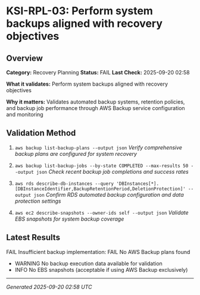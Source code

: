 # KSI-RPL-03: Perform system backups aligned with recovery objectives

## Overview

**Category:** Recovery Planning
**Status:** FAIL
**Last Check:** 2025-09-20 02:58

**What it validates:** Perform system backups aligned with recovery objectives

**Why it matters:** Validates automated backup systems, retention policies, and backup job performance through AWS Backup service configuration and monitoring

## Validation Method

1. `aws backup list-backup-plans --output json`
   *Verify comprehensive backup plans are configured for system recovery*

2. `aws backup list-backup-jobs --by-state COMPLETED --max-results 50 --output json`
   *Check recent backup job completions and success rates*

3. `aws rds describe-db-instances --query 'DBInstances[*].[DBInstanceIdentifier,BackupRetentionPeriod,DeletionProtection]' --output json`
   *Confirm RDS automated backup configuration and data protection settings*

4. `aws ec2 describe-snapshots --owner-ids self --output json`
   *Validate EBS snapshots for system backup coverage*

## Latest Results

FAIL Insufficient backup implementation: FAIL No AWS Backup plans found
- WARNING No backup execution data available for validation
- INFO No EBS snapshots (acceptable if using AWS Backup exclusively)

---
*Generated 2025-09-20 02:58 UTC*